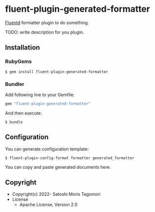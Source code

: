 # fluent-plugin-generated-formatter

[Fluentd](https://fluentd.org/) formatter plugin to do something.

TODO: write description for you plugin.

## Installation

### RubyGems

```
$ gem install fluent-plugin-generated-formatter
```

### Bundler

Add following line to your Gemfile:

```ruby
gem "fluent-plugin-generated-formatter"
```

And then execute:

```
$ bundle
```

## Configuration

You can generate configuration template:

```
$ fluent-plugin-config-format formatter generated_formatter
```

You can copy and paste generated documents here.

## Copyright

* Copyright(c) 2022- Satoshi Moris Tagomori
* License
  * Apache License, Version 2.0
